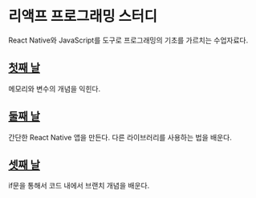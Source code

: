 리액프 프로그래밍 스터디
=======================

React Native와 JavaScript를 도구로 프로그래밍의 기초를
가르치는 수업자료다.

## [첫째 날](./2020-01-20/summary.md)
메모리와 변수의 개념을 익힌다.

## [둘째 날](./2020-01-27/summary.md)
간단한 React Native 앱을 만든다. 다른 라이브러리를 사용하는 법을 배운다.

## [셋째 날](./2020-02-03/summary.md)
if문을 통해서 코드 내에서 브랜치 개념을 배운다.
